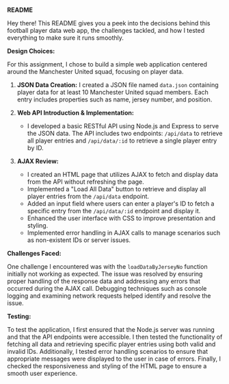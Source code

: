 **README**

Hey there! This README gives you a peek into the decisions behind this football player data web app, the challenges tackled, and how I tested everything to make sure it runs smoothly.

**Design Choices:**

For this assignment, I chose to build a simple web application centered around the Manchester United squad, focusing on player data. 

1. **JSON Data Creation:** I created a JSON file named `data.json` containing player data for at least 10 Manchester United squad members. Each entry includes properties such as name, jersey number, and position.

2. **Web API Introduction & Implementation:** 
   - I developed a basic RESTful API using Node.js and Express to serve the JSON data. The API includes two endpoints: `/api/data` to retrieve all player entries and `/api/data/:id` to retrieve a single player entry by ID.

3. **AJAX Review:**
   - I created an HTML page that utilizes AJAX to fetch and display data from the API without refreshing the page.
   - Implemented a "Load All Data" button to retrieve and display all player entries from the `/api/data` endpoint.
   - Added an input field where users can enter a player's ID to fetch a specific entry from the `/api/data/:id` endpoint and display it.
   - Enhanced the user interface with CSS to improve presentation and styling.
   - Implemented error handling in AJAX calls to manage scenarios such as non-existent IDs or server issues.

**Challenges Faced:**

One challenge I encountered was with the `loadDataByJerseyNo` function initially not working as expected. The issue was resolved by ensuring proper handling of the response data and addressing any errors that occurred during the AJAX call. Debugging techniques such as console logging and examining network requests helped identify and resolve the issue.

**Testing:**

To test the application, I first ensured that the Node.js server was running and that the API endpoints were accessible. I then tested the functionality of fetching all data and retrieving specific player entries using both valid and invalid IDs. Additionally, I tested error handling scenarios to ensure that appropriate messages were displayed to the user in case of errors. Finally, I checked the responsiveness and styling of the HTML page to ensure a smooth user experience.
